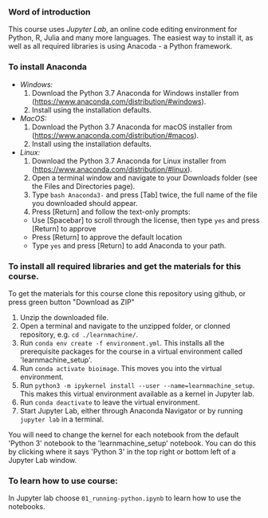 ### Word of introduction

This course uses *Jupyter Lab*, an online code editing environment for Python, R, Julia and many more languages. The easiest way to install it, as well as all required libraries is using Anacoda - a Python framework.

### To install Anaconda

* *Windows:*
  1. Download the Python 3.7 Anaconda for Windows installer from (https://www.anaconda.com/distribution/#windows).
  2. Install using the installation defaults.
* *MacOS:*
  1. Download the Python 3.7 Anaconda for macOS installer from (https://www.anaconda.com/distribution/#macos).
  2. Install using the installation defaults.
* *Linux:*
  1. Download the Python 3.7 Anaconda for Linux installer from (https://www.anaconda.com/distribution/#linux).
  2. Open a terminal window and navigate to your Downloads folder (see the Files and Directories page).
  3. Type `bash Anaconda3-` and press [Tab] twice, the full name of the file you downloaded should appear.
  4. Press [Return] and follow the text-only prompts:
    * Use [Spacebar] to scroll through the license, then type `yes` and press [Return] to approve
    * Press [Return] to approve the default location
    * Type `yes` and press [Return] to add Anaconda to your path.
    
### To install all required libraries and get the materials for this course.

To get the materials for this course clone this repository using github, or press green button "Download as ZIP"

1. Unzip the downloaded file.
2. Open a terminal and navigate to the unzipped folder, or clonned repository, e.g. `cd ./learnmachine/`.
3. Run `conda env create -f environment.yml`. This installs all the prerequisite packages for the course in a virtual environment called 'learnmachine_setup'.
4. Run `conda activate bioimage`. This moves you into the virtual environment.
5. Run `python3 -m ipykernel install --user --name=learnmachine_setup`. This makes this virtual environment available as a kernel in Jupyter lab.
6. Run `conda deactivate` to leave the virtual environment.
7. Start Jupyter Lab, either through Anaconda Navigator or by running `jupyter lab` in a terminal.

You will need to change the kernel for each notebook from the default 'Python 3' notebook to the 'learnmachine_setup' notebook. You can do this by clicking where it says 'Python 3' in the top right or bottom left of a Jupyter Lab window.

### To learn how to use course:

In Jupyter lab choose `01_running-python.ipynb` to learn how to use the notebooks.
